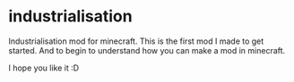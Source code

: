 # industrialisation
Industrialisation mod for minecraft.
This is the first mod I made to get started.
And to begin to understand how you can make a mod in minecraft.

I hope you like it :D
